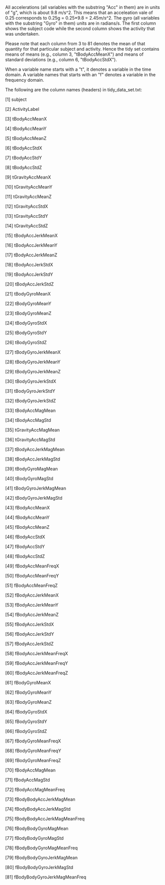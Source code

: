 All accelerations (all variables with the substring "Acc" in them) are in units of "g", which is about 9.8 m/s^2. This means that an acceleation vale of 0.25 corresponds to 0.25g = 0.25*9.8 = 2.45m/s^2. The gyro (all variables with the substring "Gyro" in them) units are in radians/s. The first column shows the subject code while the second column shows the activity that was undertaken.

Please note that each column from 3 to 81 denotes the mean of that quantity for that particular subject and activity. Hence the tidy set contains means of means (e.g., column 3, "tBodyAccMeanX") and means of standard deviations (e.g., column 6, "tBodyAccStdX").

When a variable name starts with a "t", it denotes a variable in the time domain. A variable names that starts with an "f" denotes a variable in the frequency domain.

The following are the column names (headers) in tidy_data_set.txt:

[1]  subject

[2]  ActivityLabel

[3]  tBodyAccMeanX

[4]  tBodyAccMeanY

[5]  tBodyAccMeanZ

[6]  tBodyAccStdX

[7]  tBodyAccStdY

[8]  tBodyAccStdZ

[9]  tGravityAccMeanX

[10] tGravityAccMeanY

[11] tGravityAccMeanZ

[12] tGravityAccStdX

[13] tGravityAccStdY

[14] tGravityAccStdZ

[15] tBodyAccJerkMeanX

[16] tBodyAccJerkMeanY

[17] tBodyAccJerkMeanZ

[18] tBodyAccJerkStdX

[19] tBodyAccJerkStdY

[20] tBodyAccJerkStdZ

[21] tBodyGyroMeanX

[22] tBodyGyroMeanY

[23] tBodyGyroMeanZ

[24] tBodyGyroStdX

[25] tBodyGyroStdY

[26] tBodyGyroStdZ

[27] tBodyGyroJerkMeanX

[28] tBodyGyroJerkMeanY

[29] tBodyGyroJerkMeanZ

[30] tBodyGyroJerkStdX

[31] tBodyGyroJerkStdY

[32] tBodyGyroJerkStdZ

[33] tBodyAccMagMean

[34] tBodyAccMagStd

[35] tGravityAccMagMean

[36] tGravityAccMagStd

[37] tBodyAccJerkMagMean

[38] tBodyAccJerkMagStd

[39] tBodyGyroMagMean

[40] tBodyGyroMagStd

[41] tBodyGyroJerkMagMean

[42] tBodyGyroJerkMagStd

[43] fBodyAccMeanX

[44] fBodyAccMeanY

[45] fBodyAccMeanZ

[46] fBodyAccStdX

[47] fBodyAccStdY

[48] fBodyAccStdZ

[49] fBodyAccMeanFreqX

[50] fBodyAccMeanFreqY

[51] fBodyAccMeanFreqZ

[52] fBodyAccJerkMeanX

[53] fBodyAccJerkMeanY

[54] fBodyAccJerkMeanZ

[55] fBodyAccJerkStdX

[56] fBodyAccJerkStdY

[57] fBodyAccJerkStdZ

[58] fBodyAccJerkMeanFreqX

[59] fBodyAccJerkMeanFreqY

[60] fBodyAccJerkMeanFreqZ

[61] fBodyGyroMeanX

[62] fBodyGyroMeanY

[63] fBodyGyroMeanZ

[64] fBodyGyroStdX

[65] fBodyGyroStdY

[66] fBodyGyroStdZ

[67] fBodyGyroMeanFreqX

[68] fBodyGyroMeanFreqY

[69] fBodyGyroMeanFreqZ

[70] fBodyAccMagMean

[71] fBodyAccMagStd

[72] fBodyAccMagMeanFreq

[73] fBodyBodyAccJerkMagMean

[74] fBodyBodyAccJerkMagStd

[75] fBodyBodyAccJerkMagMeanFreq

[76] fBodyBodyGyroMagMean

[77] fBodyBodyGyroMagStd

[78] fBodyBodyGyroMagMeanFreq

[79] fBodyBodyGyroJerkMagMean

[80] fBodyBodyGyroJerkMagStd

[81] fBodyBodyGyroJerkMagMeanFreq
